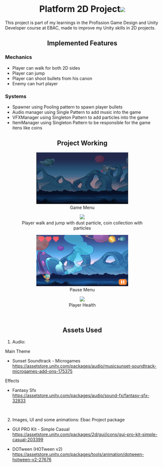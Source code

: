 <h1 align="center"> Platform 2D Project<img src="2D Platform\Assets\ImageVideo\flower.JPG" width="30"> </h1>  

This project is part of my learnings in the Profission Game Design and Unity Developer course at EBAC, made to improve my Unity skills in 2D projects.

<h2 align="center">Implemented Features</h2> 

### Mechanics
* Player can walk for both 2D sides
* Player can jump
* Player can shoot bullets from his canon
* Enemy can hurt player


### Systems
* Spawner using Pooling pattern to spawn player bullets
* Audio manager using Single Pattern to add music into the game
* VFXManager using Singleton Pattern to add particles into the game
* ItemManager using Singleton Pattern to be responsible for the game itens like coins
</p>

<h2 align="center">Project Working</h2> 

<figure align = "center">
  <img src="2D Platform\Assets\ImageVideo\Menu.gif" width="300">
  </br>
  <figcaption>Game Menu</figcaption>
</figure>

<figure align = "center">
 <img src="2D Platform\Assets\ImageVideo\Walk.gif" width="300"> 
  </br>
  <figcaption>Player walk and jump with dust particle, coin collection with particles</figcaption>
</figure>

<figure align = "center">
 <img src="2D Platform\Assets\ImageVideo\Pause.gif" width="300">
  <figcaption>Pause Menu</figcaption>
</figure>

<figure align = "center">
 <img src="2D Platform\Assets\ImageVideo\Enemy.gif" width="300"> 
  </br>
  <figcaption>Player Health</figcaption>
</figure>

<br>

<h2 align="center">Assets Used</h2>


1. Audio:

Main Theme
* Sunset Soundtrack - Microgames  
https://assetstore.unity.com/packages/audio/musicsunset-soundtrack-microgames-add-ons-175375


Effects
* Fantasy Sfx </br>
https://assetstore.unity.com/packages/audio/sound-fx/fantasy-sfx-32833
</br>

2. Images, UI and some animations:
Ebac Project package

* GUI PRO Kit - Simple Casual </br>
https://assetstore.unity.com/packages/2d/gui/icons/gui-pro-kit-simple-casual-203399

* DOTween (HOTween v2) </br>
https://assetstore.unity.com/packages/tools/animation/dotween-hotween-v2-27676








